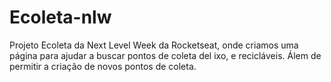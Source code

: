 # Ecoleta-nlw
Projeto Ecoleta da Next Level Week da Rocketseat, onde criamos uma página para ajudar a buscar pontos de coleta del ixo, e recicláveis. Álem de permitir a criação de novos pontos de coleta.
